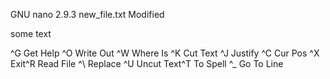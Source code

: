   GNU nano 2.9.3                     new_file.txt                     Modified  

some text



















^G Get Help  ^O Write Out ^W Where Is  ^K Cut Text  ^J Justify   ^C Cur Pos
^X Exit      ^R Read File ^\ Replace   ^U Uncut Text^T To Spell  ^_ Go To Line
